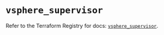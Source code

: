 # `vsphere_supervisor`

Refer to the Terraform Registry for docs: [`vsphere_supervisor`](https://registry.terraform.io/providers/vmware/vsphere/2.14.2/docs/resources/supervisor).
